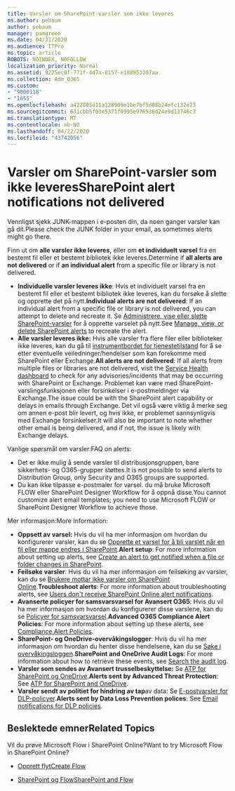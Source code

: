 ```yaml
---
title: Varsler om SharePoint-varsler som ikke leveres
ms.author: pebaum
author: pebaum
manager: pamgreen
ms.date: 04/21/2020
ms.audience: ITPro
ms.topic: article
ROBOTS: NOINDEX, NOFOLLOW
localization_priority: Normal
ms.assetid: 9225ec0f-771f-4d7a-8157-e188953107aa
ms.collection: Adm_O365
ms.custom:
- "9000118"
- "1655"
ms.openlocfilehash: a422805d11a128909e1be7bf5d08b24efc132e23
ms.sourcegitcommit: 631cbb5f03e5371f0995e976536d24e9d13746c3
ms.translationtype: MT
ms.contentlocale: nb-NO
ms.lasthandoff: 04/22/2020
ms.locfileid: "43742056"
---
```

# <a name="sharepoint-alert-notifications-not-delivered"></a><span data-ttu-id="ae4bd-102">Varsler om SharePoint-varsler som ikke leveres</span><span class="sxs-lookup"><span data-stu-id="ae4bd-102">SharePoint alert notifications not delivered</span></span>

<span data-ttu-id="ae4bd-103">Vennligst sjekk JUNK-mappen i e-posten din, da noen ganger varsler kan gå dit.</span><span class="sxs-lookup"><span data-stu-id="ae4bd-103">Please check the JUNK folder in your email, as sometimes alerts might go there.</span></span>

<span data-ttu-id="ae4bd-104">Finn ut om **alle varsler ikke leveres,** eller om **et individuelt varsel** fra en bestemt fil eller et bestemt bibliotek ikke leveres.</span><span class="sxs-lookup"><span data-stu-id="ae4bd-104">Determine if **all alerts are not delivered** or if **an individual alert** from a specific file or library is not delivered.</span></span>

- <span data-ttu-id="ae4bd-105">**Individuelle varsler leveres ikke**: Hvis et individuelt varsel fra en bestemt fil eller et bestemt bibliotek ikke leveres, kan du forsøke å slette og opprette det på nytt.</span><span class="sxs-lookup"><span data-stu-id="ae4bd-105">**Individual alerts are not delivered**: If an individual alert from a specific file or library is not delivered, you can attempt to delete and recreate it.</span></span> <span data-ttu-id="ae4bd-106">Se [Administrere, vise eller slette SharePoint-varsler](https://support.office.com/article/manage-view-or-delete-sharepoint-alerts-99dfb19c-9a90-4a8c-aba1-aa8c8afb0de2) for å opprette varselet på nytt.</span><span class="sxs-lookup"><span data-stu-id="ae4bd-106">See [Manage, view, or delete SharePoint alerts](https://support.office.com/article/manage-view-or-delete-sharepoint-alerts-99dfb19c-9a90-4a8c-aba1-aa8c8afb0de2) to recreate the alert.</span></span>
- <span data-ttu-id="ae4bd-107">**Alle varsler leveres ikke:** Hvis alle varsler fra flere filer eller biblioteker ikke leveres, kan du gå til [instrumentbordet for tjenestetilstand](https://admin.microsoft.com/AdminPortal/Home#/servicehealth) for å se etter eventuelle veiledninger/hendelser som kan forekomme med SharePoint eller Exchange.</span><span class="sxs-lookup"><span data-stu-id="ae4bd-107">**All alerts are not delivered**: If all alerts from multiple files or libraries are not delivered, visit the [Service Health dashboard](https://admin.microsoft.com/AdminPortal/Home#/servicehealth) to check for any advisories/incidents that may be occurring with SharePoint or Exchange.</span></span> <span data-ttu-id="ae4bd-108">Problemet kan være med SharePoint-varslingsfunksjonen eller forsinkelser i e-postmeldinger via Exchange.</span><span class="sxs-lookup"><span data-stu-id="ae4bd-108">The issue could be with the SharePoint alert capability or delays in emails through Exchange.</span></span> <span data-ttu-id="ae4bd-109">Det vil også være viktig å merke seg om annen e-post blir levert, og hvis ikke, er problemet sannsynligvis med Exchange forsinkelser.</span><span class="sxs-lookup"><span data-stu-id="ae4bd-109">It will also be important to note whether other email is being delivered, and if not, the issue is likely with Exchange delays.</span></span>

<span data-ttu-id="ae4bd-110">Vanlige spørsmål om varsler:</span><span class="sxs-lookup"><span data-stu-id="ae4bd-110">FAQ on alerts:</span></span>

- <span data-ttu-id="ae4bd-111">Det er ikke mulig å sende varsler til distribusjonsgruppen, bare sikkerhets- og O365-grupper støttes.</span><span class="sxs-lookup"><span data-stu-id="ae4bd-111">It is not possible to send alerts to Distribution Group, only Security and O365 groups are supported.</span></span>
- <span data-ttu-id="ae4bd-112">Du kan ikke tilpasse e-postmaler for varsel. du må bruke Microsoft FLOW eller SharePoint Designer Workflow for å oppnå disse.</span><span class="sxs-lookup"><span data-stu-id="ae4bd-112">You cannot customize alert email templates; you need to use Microsoft FLOW or SharePoint Designer Workflow to achieve those.</span></span>

<span data-ttu-id="ae4bd-113">Mer informasjon:</span><span class="sxs-lookup"><span data-stu-id="ae4bd-113">More Information:</span></span>

- <span data-ttu-id="ae4bd-114">**Oppsett av varsel:** Hvis du vil ha mer informasjon om hvordan du konfigurerer varsler, kan du se [Opprette et varsel for å bli varslet når en fil eller mappe endres i SharePoint](https://support.office.com/article/create-an-alert-to-get-notified-when-a-file-or-folder-changes-in-sharepoint-e5a79e7b-a146-46da-a9ef-d65409ba8918).</span><span class="sxs-lookup"><span data-stu-id="ae4bd-114">**Alert setup**: For more information about setting up alerts, see [Create an alert to get notified when a file or folder changes in SharePoint](https://support.office.com/article/create-an-alert-to-get-notified-when-a-file-or-folder-changes-in-sharepoint-e5a79e7b-a146-46da-a9ef-d65409ba8918).</span></span>
- <span data-ttu-id="ae4bd-115">**Feilsøke varsler**: Hvis du vil ha mer informasjon om feilsøking av varsler, kan du se [Brukere mottar ikke varsler om SharePoint Online](https://docs.microsoft.com/sharepoint/support/sites/no-alert-notifications).</span><span class="sxs-lookup"><span data-stu-id="ae4bd-115">**Troubleshoot alerts**: For more information about troubleshooting alerts, see [Users don't receive SharePoint Online alert notifications](https://docs.microsoft.com/sharepoint/support/sites/no-alert-notifications).</span></span>
- <span data-ttu-id="ae4bd-116">**Avanserte policyer for samsvarsvarsel for Avansert O365**: Hvis du vil ha mer informasjon om hvordan du konfigurerer disse varslene, kan du se [Policyer for samsvarsvarsel](https://docs.microsoft.com/office365/securitycompliance/alert-policies).</span><span class="sxs-lookup"><span data-stu-id="ae4bd-116">**Advanced O365 Compliance Alert Policies**: For more information about setting up these alerts, see [Compliance Alert Policies](https://docs.microsoft.com/office365/securitycompliance/alert-policies).</span></span>
- <span data-ttu-id="ae4bd-117">**SharePoint- og OneDrive-overvåkingslogger**: Hvis du vil ha mer informasjon om hvordan du henter disse hendelsene, kan du se [Søke i overvåkingsloggen](https://docs.microsoft.com/office365/securitycompliance/search-the-audit-log-in-security-and-compliance#search-the-audit-log).</span><span class="sxs-lookup"><span data-stu-id="ae4bd-117">**SharePoint and OneDrive Audit Logs**: For more information about how to retrieve these events, see [Search the audit log](https://docs.microsoft.com/office365/securitycompliance/search-the-audit-log-in-security-and-compliance#search-the-audit-log).</span></span>
- <span data-ttu-id="ae4bd-118">**Varsler som sendes av Avansert trusselbeskyttelse:** Se [ATP for SharePoint og OneDrive](https://docs.microsoft.com/office365/securitycompliance/atp-for-spo-odb-and-teams).</span><span class="sxs-lookup"><span data-stu-id="ae4bd-118">**Alerts sent by Advanced Threat Protection**: See [ATP for SharePoint and OneDrive](https://docs.microsoft.com/office365/securitycompliance/atp-for-spo-odb-and-teams).</span></span>
- <span data-ttu-id="ae4bd-119">**Varsler sendt av politiet for hindring av tap**av data: Se [E-postvarsler for DLP-policyer](https://docs.microsoft.com/office365/securitycompliance/use-notifications-and-policy-tips).</span><span class="sxs-lookup"><span data-stu-id="ae4bd-119">**Alerts sent by Data Loss Prevention polices**: See [Email notifications for DLP policies](https://docs.microsoft.com/office365/securitycompliance/use-notifications-and-policy-tips).</span></span>

## <a name="related-topics"></a><span data-ttu-id="ae4bd-120">Beslektede emner</span><span class="sxs-lookup"><span data-stu-id="ae4bd-120">Related Topics</span></span>

<span data-ttu-id="ae4bd-121">Vil du prøve Microsoft Flow i SharePoint Online?</span><span class="sxs-lookup"><span data-stu-id="ae4bd-121">Want to try Microsoft Flow in SharePoint Online?</span></span>

- [<span data-ttu-id="ae4bd-122">Opprett flyt</span><span class="sxs-lookup"><span data-stu-id="ae4bd-122">Create Flow</span></span>](https://support.office.com/article/a9c3e03b-0654-46af-a254-20252e580d01)

- [<span data-ttu-id="ae4bd-123">SharePoint og Flow</span><span class="sxs-lookup"><span data-stu-id="ae4bd-123">SharePoint and Flow</span></span>](https://flow.microsoft.com//blog/sharepoint-and-flow/)
